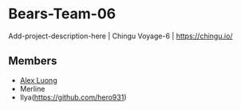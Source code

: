 # Bears-Team-06
Add-project-description-here | Chingu Voyage-6 | https://chingu.io/

## Members
- [Alex Luong](https://github.com/alexluong)
- Merline
- Ilya(https://github.com/hero931)
